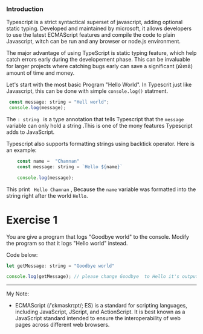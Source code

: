 ### Introduction

Typescript is a strict syntactical superset of javascript, adding optional static typing. Developed and maintained by microsoft, it allows developers to use the latest ECMAScript features and compile the code to plain Javascript, witch can be run and any browser or node.js environment.

The major advantage of using TypeScript is static typing feature, which help catch errors early during the developement phase. 
This can be invaluable for larger projects where catching bugs early can save a significant (សំខាន់) amount of time and money.

Let's start with the most basic Program "Hello World". In Typescrit just like Javascript, this can be done with simple  ``` console.log() ``` statment.

```js
 const message: string = "Hell world";
 console.log(message);

```

The ```: string ``` is a type annotation that tells Typescript that the ``` message ``` variable can only hold a string .This is one of the mony features Typescript adds to JavaScript.

Typescript also supports formatting strings using backtick operator. Here is an example:

```js 
    const name =  "Chamnan"
    const message: string = `Hello ${name}`

    console.log(message);
```

This print ``` Hello Chamnan``` , Because the ``` name ``` variable was formatted into the string right after the world ``` Hello ```. 



# Exercise 1

You are give a program that logs "Goodbye world" to the console. Modify the program so that it logs "Hello world" instead.

Code below: 
```js
let getMessage: string = "Goodbye world"

console.log(getMessage); // please change Goodbye  to Hello it's output : "Hello world"

```






--------------------------------------------------------------------------------------
My Note: 
- ECMAScript (/ˈɛkməskrɪpt/; ES) is a standard for scripting languages, including JavaScript, JScript, and ActionScript. It is best known as a JavaScript standard intended to ensure the interoperability of web pages across different web browsers.